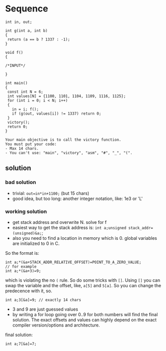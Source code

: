 # Sequence

```
int in, out;

int g(int a, int b)
{
 return (a == b ? 1337 : -1);
}

void f()
{
  
/*INPUT*/

}

int main()
{
 const int N = 6;
 int values[N] = {1100, 1101, 1104, 1109, 1116, 1125};
 for (int i = 0; i < N; i++)
 {
   in = i; f();
   if (g(out, values[i]) != 1337) return 0;
 }
 victory();
 return 0;
}
```

```
Your main objective is to call the victory function.
You must put your code:
- Max 14 chars.
- You can't use: "main", "victory", "asm", "#", "_", "(".
```

## solution

### bad solution

- trivial: `out=in*in+1100;` (but 15 chars)
- good idea, but too long: another integer notation, like: 1e3 or 'L'

### working solution

- get stack address and overwrite N. solve for f
- easiest way to get the stack address is: `int a;unsigned stack_addr=(unsigned)&a;`;
- also you need to find a location in memory which is 0. global variables are initialized to 0 in C.

So the format is:
```
int a;*(&a+STACK_ADDR_RELATIVE_OFFSET)=POINT_TO_A_ZERO_VALUE;
// for example
int a;*(&a+3)=9;
```
which is violating the no `(` rule.
So do some tricks with `[]`. Using `[]` you can swap the variable and the offset, like, `a[5]` and `5[a]`. So you can change the predecence with it, so.
```
int a;3[&a]=9; // exactly 14 chars
```

- 3 and 9 are just guessed values
- by writing a for loop going over 0..9 for both numbers will find the final solution. The exact offsets and values can highly depend on the exact compiler version/options and architecture.

final solution:
```
int a;7[&a]=7;
```

